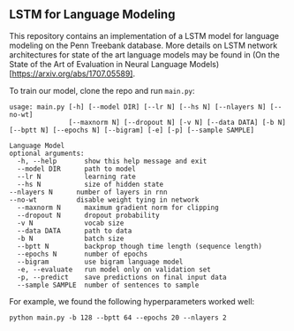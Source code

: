 ## LSTM for Language Modeling

This repository contains an implementation of a LSTM model for language modeling on the Penn Treebank database. More details on LSTM network architectures for state of the art language models may be found in (On the State of the Art of Evaluation in Neural Language Models)[https://arxiv.org/abs/1707.05589].                                                                      

To train our model, clone the repo and run `main.py`:
```
usage: main.py [-h] [--model DIR] [--lr N] [--hs N] [--nlayers N] [--no-wt]
               [--maxnorm N] [--dropout N] [-v N] [--data DATA] [-b N]                                                                       [--bptt N] [--epochs N] [--bigram] [-e] [-p] [--sample SAMPLE]
                                                                                                                              Language Model                                                                                                                
optional arguments:
  -h, --help       show this help message and exit
  --model DIR      path to model
  --lr N           learning rate
  --hs N           size of hidden state                                                                                         --nlayers N      number of layers in rnn                                                                                      --no-wt          disable weight tying in network
  --maxnorm N      maximum gradient norm for clipping
  --dropout N      dropout probability
  -v N             vocab size
  --data DATA      path to data
  -b N             batch size
  --bptt N         backprop though time length (sequence length)
  --epochs N       number of epochs
  --bigram         use bigram language model
  -e, --evaluate   run model only on validation set
  -p, --predict    save predictions on final input data
  --sample SAMPLE  number of sentences to sample
```

For example, we found the following hyperparameters worked well:

``` python main.py -b 128 --bptt 64 --epochs 20 --nlayers 2 ```



